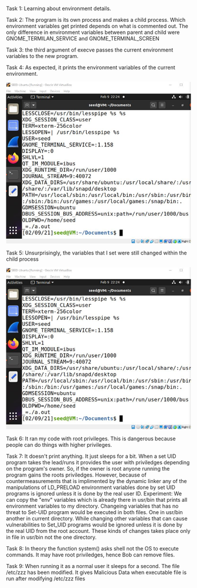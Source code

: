 Task 1: Learning about environment details. 


Task 2: The program is its own process and makes a child process.
Which environment variables get printed depends on what is commented out.
The only difference in environment variables between parent and child
were GNOME_TERMILAN_SERVICE and GNOME_TERMINAL_SCREEN



Task 3: the third argument of execve passes the current environment variables
to the new program.



Task 4: As expected, it prints the environment variables of the current environment.




![CSec_Lab_o1_t4](https://github.com/Rania-ME/csci-476-594-spring2021-private/blob/main/CSec_Lab_01_T4.JPG) 



Task 5: Unsurprisingly, the variables that I set were still changed within the
child process




![CSec_Lab_01_t51](https://github.com/Rania-ME/csci-476-594-spring2021-private/blob/main/CSec_Lab_01_T51.JPG)






Task 6: It ran my code with root privileges. This is dangerous because people can
do things with higher privileges.



Task 7: It doesn't print anything. It just sleeps for a bit. When a set UID program takes 
the lead/runs it provides the user with priviledges depending on the program's owner. So, if the owner
is root anyone running the program gains the roots priviledges. However, because of countermeasurements 
that is implimented by the dynamic linker any of the manipulations of LD_PRELOAD environment variables 
done by set UID programs is ignored unless it is done by the real user ID. 
  Experiment: We can copy the "env" variables which is already there in usr/bin that prints all environment
  variables to my directory. Changeing variables that has no threat to Set-UID program would be executed in both files. 
  One in usr/bin another in current directory. While changing other variables that can cause vulnerabilities to 
  Set_UID programs would be ignored unless it is done by the real UID from the root account. These kinds of changes takes
  place only in file in usr/bin not the one directory. 
  
 Task 8: In theory the function system() asks shell not the OS to execute commands. It may have root priviledges,
 hence Bob can remove files. 
 
 Task 9: When running it as a normal user it sleeps for a second. The file /etc/zzz has been modified. It gives Malicious Data when
 executable file is run after modifying /etc/zzz files 


